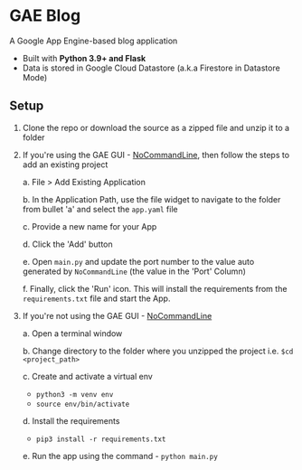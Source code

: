 # GAE Blog
A Google App Engine-based blog application 

 - Built with **Python 3.9+ and Flask** 
 - Data is stored in Google Cloud Datastore (a.k.a Firestore in Datastore Mode)

## Setup 
1. Clone the repo or download the source as a zipped file and unzip it to a folder
2. If you're using the GAE GUI - [NoCommandLine](https://nocommandline.com/), then follow the steps to add an existing project 

    a. File > Add Existing Application 
    
    b. In the Application Path, use the file widget to navigate to the folder from bullet 'a' and select the `app.yaml` file 
    
    c. Provide a new name for your App 
    
    d. Click the 'Add' button 

    e. Open `main.py` and update the port number to the value auto generated by `NoCommandLine` (the value in the 'Port' Column) 
    
    f. Finally, click the 'Run' icon. This will install the requirements from the `requirements.txt` file and start the App.
    
3. If you're not using the GAE GUI - [NoCommandLine](https://nocommandline.com/)

    a. Open a terminal window 
    
    b. Change directory to the folder where you unzipped the project i.e. `$cd <project_path>` 
    
    c. Create and activate a virtual env
    
    - `python3 -m venv env` 
    - `source env/bin/activate`
    
    d. Install the requirements 
    
    - `pip3 install -r requirements.txt`
    
    e. Run the app using the command - `python main.py`
 
